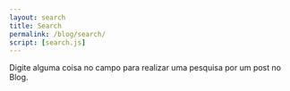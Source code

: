 ```yaml
---
layout: search
title: Search
permalink: /blog/search/
script: [search.js]
---
```


Digite alguma coisa no campo para realizar uma pesquisa por um post no Blog.